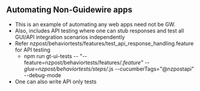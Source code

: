 ## Automating Non-Guidewire apps
- This is an example of automating any web apps need not be GW.
- Also, includes API testing where one can stub responses and test all GUI/API integration scenarios independently
- Refer nzpost/behaviortests/features/test_api_response_handling.feature for API testing
    - npm run gt-ui-tests -- "--feature=nzpost/behaviortests/features/*.feature" --glue=nzpost/behaviortests/steps/*.js --cucumberTags="@nzpostapi"  --debug-mode  
- One can also write API only tests